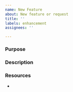 ```yaml
---
name: New Feature
about: New feature or request
title: ''
labels: enhancement
assignees: ''

---
```


### Purpose


### Description


### Resources
- 
